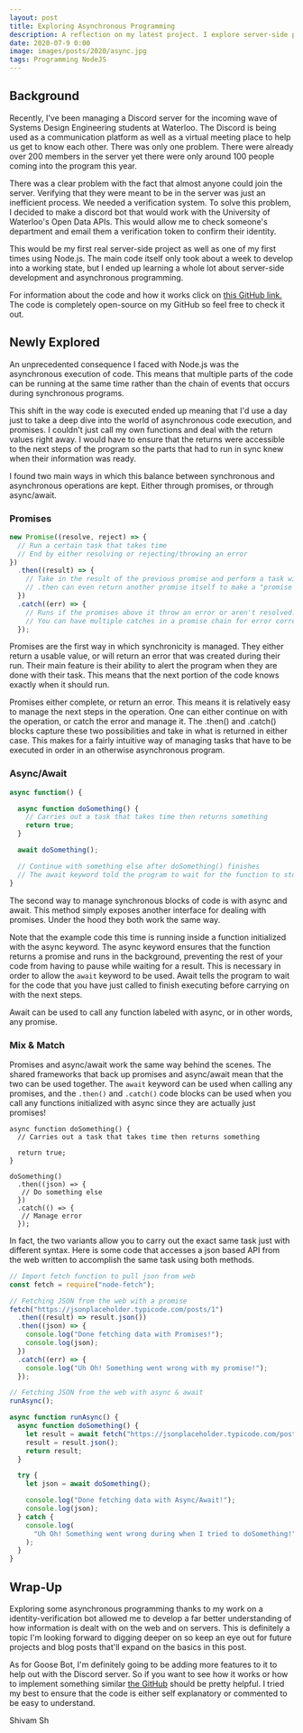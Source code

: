 ```yaml
---
layout: post
title: Exploring Asynchronous Programming
description: A reflection on my latest project. I explore server-side programming through Node.js thanks to a brief introduction while working on a bot.
date: 2020-07-9 0:00
image: images/posts/2020/async.jpg
tags: Programming NodeJS
---
```

## Background

Recently, I've been managing a Discord server for the incoming wave of Systems Design Engineering students at Waterloo. The Discord is being used as a communication platform as well as a virtual meeting place to help us get to know each other.
There was only one problem. There were already over 200 members in the server yet there were only around 100 people coming into the program this year.

There was a clear problem with the fact that almost anyone could join the server. Verifying that they were meant to be in the server was just an inefficient process.
We needed a verification system. To solve this problem, I decided to make a discord bot that would work with the University of Waterloo's Open Data APIs. This would allow me to check someone's department and email them a verification token to confirm their identity.

This would be my first real server-side project as well as one of my first times using Node.js. The main code itself only took about a week to develop into a working state, but I ended up learning a whole lot about server-side development and asynchronous programming.

For information about the code and how it works click on [this GitHub link.](https://github.com/shivam-sh/goose-bot) The code is completely open-source on my GitHub so feel free to check it out.

## Newly Explored

An unprecedented consequence I faced with Node.js was the asynchronous execution of code. This means that multiple parts of the code can be running at the same time rather than the chain of events that occurs during synchronous programs.

This shift in the way code is executed ended up meaning that I'd use a day just to take a deep dive into the world of asynchronous code execution, and promises. I couldn't just call my own functions and deal with the return values right away. I would have to ensure that the returns were accessible to the next steps of the program so the parts that had to run in sync knew when their information was ready.

I found two main ways in which this balance between synchronous and asynchronous operations are kept. Either through promises, or through async/await.

### Promises
``` javascript
new Promise((resolve, reject) => {
  // Run a certain task that takes time 
  // End by either resolving or rejecting/throwing an error
})
  .then((result) => {
    // Take in the result of the previous promise and perform a task with it 
    // .then can even return another promise itself to make a "promise chain"
  })
  .catch((err) => {
    // Runs if the promises above it throw an error or aren't resolved. 
    // You can have multiple catches in a promise chain for error correction
  });
```
Promises are the first way in which synchronicity is managed. They either return a usable value, or will return an error that was created during their run. Their main feature is their ability to alert the program when they are done with their task. This means that the next portion of the code knows exactly when it should run.

Promises either complete, or return an error. This means it is relatively easy to manage the next steps in the operation. One can either continue on with the operation, or catch the error and manage it. The .then() and .catch() blocks capture these two possibilities and take in what is returned in either case. This makes for a fairly intuitive way of managing tasks that have to be executed in order in an otherwise asynchronous program.


### Async/Await
``` javascript
async function() {

  async function doSomething() {
    // Carries out a task that takes time then returns something
    return true;
  }

  await doSomething();

  // Continue with something else after doSomething() finishes
  // The await keyword told the program to wait for the function to stop
}
```

The second way to manage synchronous blocks of code is with async and await. This method simply exposes another interface for dealing with promises. Under the hood they both work the same way. 

Note that the example code this time is running inside a function initialized with the async keyword. The async keyword ensures that the function returns a promise and runs in the background, preventing the rest of your code from having to pause while waiting for a result.
This is necessary in order to allow the `await` keyword to be used. Await tells the program to wait for the code that you have just called to finish executing before carrying on with the next steps.

Await can be used to call any function labeled with async, or in other words, any promise.

### Mix & Match
Promises and async/await work the same way behind the scenes. The shared frameworks that back up promises and async/await mean that the two can be used together. The `await` keyword can be used when calling any promises, and the `.then()` and `.catch()` code blocks can be used when you call any functions initialized with async since they are actually just promises!

```
async function doSomething() {
  // Carries out a task that takes time then returns something

  return true;
}

doSomething()
  .then((json) => {
   // Do something else
  })
  .catch(() => {
   // Manage error
  });

```

In fact, the two variants allow you to carry out the exact same task just with different syntax. Here is some code that accesses a json based API from the web written to accomplish the same task using both methods.

``` javascript
// Import fetch function to pull json from web
const fetch = require("node-fetch");

// Fetching JSON from the web with a promise
fetch("https://jsonplaceholder.typicode.com/posts/1")
  .then((result) => result.json())
  .then((json) => {
    console.log("Done fetching data with Promises!");
    console.log(json);
  })
  .catch((err) => {
    console.log("Uh Oh! Something went wrong with my promise!");
  });

// Fetching JSON from the web with async & await
runAsync();

async function runAsync() {
  async function doSomething() {
    let result = await fetch("https://jsonplaceholder.typicode.com/posts/1");
    result = result.json();
    return result;
  }

  try {
    let json = await doSomething();

    console.log("Done fetching data with Async/Await!");
    console.log(json);
  } catch {
    console.log(
      "Uh Oh! Something went wrong during when I tried to doSomething!"
    );
  }
}
```

## Wrap-Up

Exploring some asynchronous programming thanks to my work on a identity-verification bot allowed me to develop a far better understanding of how information is dealt with on the web and on servers.
This is definitely a topic I'm looking forward to digging deeper on so keep an eye out for future projects and blog posts that'll expand on the basics in this post.

As for Goose Bot, I'm definitely going to be adding more features to it to help out with the Discord server. So if you want to see how it works or how to implement something similar [the GitHub](https://github.com/shivam-sh/goose-bot) should be pretty helpful. I tried my best to ensure that the code is either self explanatory or commented to be easy to understand.

Shivam Sh
